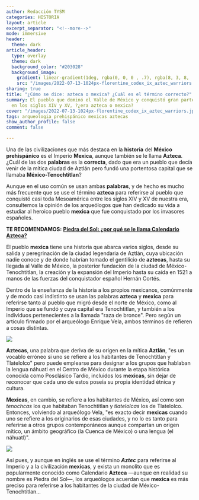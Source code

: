 ```yaml
---
author: Redacción TYSM
categories: HISTORIA
layout: article
excerpt_separator: "<!--more-->"
mode: immersive
header:
  theme: dark
article_header:
  type: overlay
  theme: dark
  background_color: "#203028"
  background_image:
    gradient: linear-gradient(1deg, rgba(0, 0, 0 , .7), rgba(8, 3, 8, .9))
    src: "/images/2022-07-13-1024px-florentine_codex_ix_aztec_warriors.jpeg"
sharing: true
title: "¿Cómo se dice: azteca o mexica? ¿Cuál es el término correcto?"
summary: El pueblo que dominó el Valle de México y conquistó gran parte de Mesoamérica
  en los siglos XIV y XV, ?¿era azteca o mexica?
cover: "/images/2022-07-13-1024px-florentine_codex_ix_aztec_warriors.jpeg"
tags: arqueologia prehispánico mexicas aztecas
show_author_profile: false
comment: false

---
```

Una de las civilizaciones que más destaca en la **historia** del **México** **prehispánico** es el Imperio **Mexica**, aunque también se le llama **Azteca**. ¿Cuál de las dos **palabras** es la **correcta**, dado que era un pueblo que decía venir de la mítica ciudad de Aztlán pero fundó una portentosa capital que se llamaba **México-Tenochtitlan**?

Aunque en el uso común se usan ambas **palabras**, y de hecho es mucho más frecuente que se use el término **azteca** para referirse al pueblo que conquistó casi toda Mesoamérica entre los siglos XIV y XV de nuestra era, consultemos la opinión de los arqueólogos que han dedicado su vida a estudiar al heroico pueblo **mexica** que fue conquistado por los invasores españoles.

**TE RECOMENDAMOS:** [**Piedra del Sol: ¿por qué se le llama Calendario Azteca?**](https://blog.tonoysumariachi.com/historia/2022/08/26/piedra-del-sol-por-que-se-le-llama-calendario-azteca.html)

El pueblo **mexica** tiene una historia que abarca varios siglos, desde su salida y peregrinación de la ciudad legendaria de Aztlán, cuya ubicación nadie conoce y de donde habrían tomado el gentilicio de **aztecas**, hasta su llegada al Valle de México, la posterior fundación de la ciudad de México-Tenochtitlan, la creación y la expansión del Imperio hasta su caída en 1521 a manos de las fuerzas del conquistador español Hernán Cortés.

Dentro de la enseñanza de la historia a los propios mexicanos, comúnmente y de modo casi indistinto se usan las palabras **azteca** y **mexica** para referirse tanto al pueblo que migró desde el norte de México, como al Imperio que se fundó y cuya capital era Tenochtitlan, y también a los individuos pertenecientes a la llamada "raza de bronce". Pero según un artículo firmado por el arqueólogo Enrique Vela, ambos términos de refieren a cosas distintas.

![](https://upload.wikimedia.org/wikipedia/commons/thumb/c/cc/Tlatelolco_Market_Diorama.jpg/1024px-Tlatelolco_Market_Diorama.jpg)

**Aztecas**, una palabra que deriva de su origen en la mítica **Aztlán**, "es un vocablo erróneo si uno se refiere a los habitantes de Tenochtitlan y Tlatelolco" pero puede emplearse para designar a los grupos que hablaban la lengua náhuatl en el Centro de México durante la etapa histórica conocida como Posclásico Tardío, incluidos los **mexicas**, sin dejar de reconocer que cada uno de estos poseía su propia identidad étnica y cultura.

**Mexicas**, en cambio, se refiere a los habitantes de México, así como son _tenochcas_ los que habitaban Tenochtitlan y _tlatelolcas_ los de Tlatelolco. Entonces, volviendo al arqueólogo Vela, "es exacto decir **mexicas** cuando uno se refiere a los originarios de esas ciudades, y no lo es tanto para referirse a otros grupos contemporáneos aunque compartan un origen mítico, un ámbito geográfico (la Cuenca de México) o una lengua (el náhuatl)".

![](https://upload.wikimedia.org/wikipedia/commons/thumb/a/ac/Aztec_Sun_Stone_or_Calendar_Stone.jpg/1024px-Aztec_Sun_Stone_or_Calendar_Stone.jpg)

Así pues, y aunque en inglés se use el término **_Aztec_** para referirse al Imperio y a la civilización **mexicas**, y exista un monolito que es popularmente conocido como Calendario **Azteca** —aunque en realidad su nombre es Piedra del Sol—, los arqueólogos acuerdan que **mexica** es más preciso para referirse a los habitantes de la ciudad de México-Tenochtitlan…